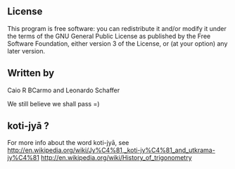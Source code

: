 ## License
This program is free software: you can redistribute it and/or modify it
under the terms of the GNU General Public License as published by the Free
Software Foundation, either version 3 of the License, or (at your option)
any later version.

## Written by
Caio R BCarmo and
Leonardo Schaffer

We still believe we shall pass =)


## koti-jyā ?
For more info about the word koti-jyā, see
http://en.wikipedia.org/wiki/Jy%C4%81,_koti-jy%C4%81_and_utkrama-jy%C4%81
http://en.wikipedia.org/wiki/History_of_trigonometry
